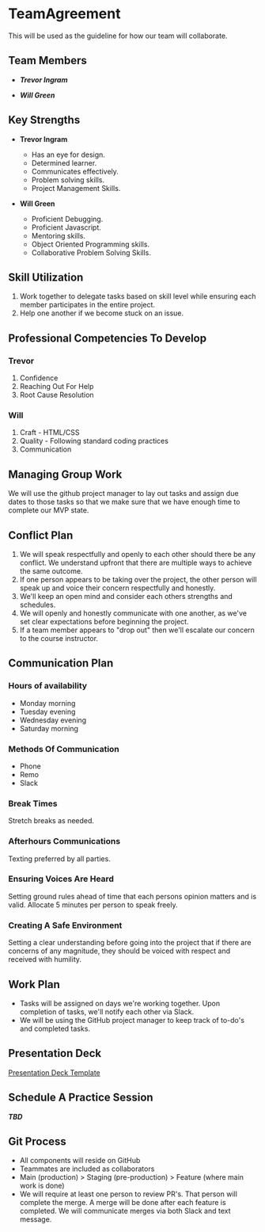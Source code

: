 # TeamAgreement
This will be used as the guideline for how our team will collaborate.

## Team Members
* ***Trevor Ingram***

* ***Will Green***

## Key Strengths

* **Trevor Ingram**
  * Has an eye for design.
  * Determined learner.
  * Communicates effectively.
  * Problem solving skills.
  * Project Management Skills.

* **Will Green**
  * Proficient Debugging.
  * Proficient Javascript.
  * Mentoring skills.
  * Object Oriented Programming skills.
  * Collaborative Problem Solving Skills.

## Skill Utilization

  1. Work together to delegate tasks based on skill level while ensuring each member participates in the entire project.
  2. Help one another if we become stuck on an issue.

## Professional Competencies To Develop

### Trevor

1. Confidence
2. Reaching Out For Help
3. Root Cause Resolution

### Will

1. Craft - HTML/CSS
2. Quality - Following standard coding practices
3. Communication

## Managing Group Work

We will use the github project manager to lay out tasks and assign due dates to those tasks so that we make sure that we have enough time to complete our MVP state.

## Conflict Plan

1. We will speak respectfully and openly to each other should there be any conflict. We understand upfront that there are multiple ways to achieve the same outcome.
2. If one person appears to be taking over the project, the other person will speak up and voice their concern respectfully and honestly.
3. We'll keep an open mind and consider each others strengths and schedules.
4. We will openly and honestly communicate with one another, as we've set clear expectations before beginning the project.
5. If a team member appears to "drop out" then we'll escalate our concern to the course instructor.

## Communication Plan

### Hours of availability

* Monday morning
* Tuesday evening
* Wednesday evening
* Saturday morning

### Methods Of Communication

* Phone
* Remo
* Slack

### Break Times

Stretch breaks as needed.

### Afterhours Communications

Texting preferred by all parties.

### Ensuring Voices Are Heard

Setting ground rules ahead of time that each persons opinion matters and is valid. Allocate 5 minutes per person to speak freely.

### Creating A Safe Environment

Setting a clear understanding before going into the project that if there are concerns of any magnitude, they should be voiced with respect and received with humility.

## Work Plan

* Tasks will be assigned on days we're working together. Upon completion of tasks, we'll notify each other via Slack.
* We will be using the GitHub project manager to keep track of to-do's and completed tasks.

## Presentation Deck

[Presentation Deck Template](https://docs.google.com/presentation/d/1NeXKKEpjK2DDme8EwlZBsJndUqIgGYzWrY6FAYtNTf0/edit?usp=sharing)

## Schedule A Practice Session

***TBD***

## Git Process

* All components will reside on GitHub
* Teammates are included as collaborators
* Main (production) > Staging (pre-production) > Feature (where main work is done)
* We will require at least one person to review PR's. That person will complete the merge. A merge will be done after each feature is completed. We will communicate merges via both Slack and text message.
